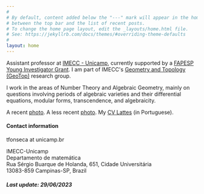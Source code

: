 ```yaml
---
#
# By default, content added below the "---" mark will appear in the home page
# between the top bar and the list of recent posts.
# To change the home page layout, edit the _layouts/home.html file.
# See: https://jekyllrb.com/docs/themes/#overriding-theme-defaults
#
layout: home
---
```



Assistant professor at <a href="https://www.ime.unicamp.br/en">IMECC - Unicamp</a>, currently supported by a <a href="https://bv.fapesp.br/en/auxilios/108313/periods-and-algebraicity/">FAPESP Young Investigator Grant</a>. I am part of IMECC's <a href="https://geotop.ime.unicamp.br/">Geometry and Topology (GeoTop)</a> research group.

I work in the areas of Number Theory and Algebraic Geometry, mainly on questions involving periods of algebraic varieties and their differential equations, modular forms, transcendence, and algebraicity.

A recent <a href="assets/pictures/dieppe.jpg">photo</a>. A less recent <a href="assets/pictures/diploma.png">photo</a>. My <a href="http://lattes.cnpq.br/6649828487224147">CV Lattes</a> (in Portuguese).

<h4>
	Contact information
</h4>

<p>
	<span id="mail">tfonseca at unicamp.br</span>
</p> 

IMECC-Unicamp <br>
Departamento de matemática <br>
Rua Sérgio Buarque de Holanda, 651, Cidade Universitária <br>
13083-859 Campinas-SP, Brazil <br>

<h5>
	Last update: 29/06/2023
</h5>
